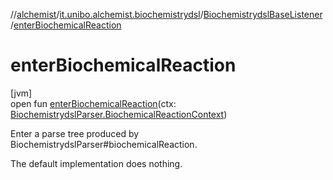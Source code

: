 //[alchemist](../../../index.md)/[it.unibo.alchemist.biochemistrydsl](../index.md)/[BiochemistrydslBaseListener](index.md)/[enterBiochemicalReaction](enter-biochemical-reaction.md)

# enterBiochemicalReaction

[jvm]\
open fun [enterBiochemicalReaction](enter-biochemical-reaction.md)(ctx: [BiochemistrydslParser.BiochemicalReactionContext](../-biochemistrydsl-parser/-biochemical-reaction-context/index.md))

Enter a parse tree produced by BiochemistrydslParser#biochemicalReaction. 

The default implementation does nothing.
